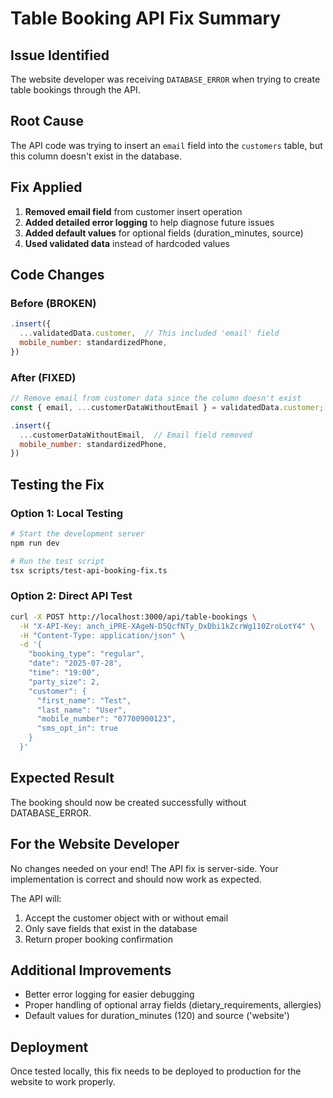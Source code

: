 # Table Booking API Fix Summary

## Issue Identified
The website developer was receiving `DATABASE_ERROR` when trying to create table bookings through the API.

## Root Cause
The API code was trying to insert an `email` field into the `customers` table, but this column doesn't exist in the database.

## Fix Applied
1. **Removed email field** from customer insert operation
2. **Added detailed error logging** to help diagnose future issues
3. **Added default values** for optional fields (duration_minutes, source)
4. **Used validated data** instead of hardcoded values

## Code Changes

### Before (BROKEN)
```javascript
.insert({
  ...validatedData.customer,  // This included 'email' field
  mobile_number: standardizedPhone,
})
```

### After (FIXED)
```javascript
// Remove email from customer data since the column doesn't exist
const { email, ...customerDataWithoutEmail } = validatedData.customer;

.insert({
  ...customerDataWithoutEmail,  // Email field removed
  mobile_number: standardizedPhone,
})
```

## Testing the Fix

### Option 1: Local Testing
```bash
# Start the development server
npm run dev

# Run the test script
tsx scripts/test-api-booking-fix.ts
```

### Option 2: Direct API Test
```bash
curl -X POST http://localhost:3000/api/table-bookings \
  -H "X-API-Key: anch_iPRE-XAgeN-D5QcfNTy_DxDbi1kZcrWg110ZroLotY4" \
  -H "Content-Type: application/json" \
  -d '{
    "booking_type": "regular",
    "date": "2025-07-28",
    "time": "19:00",
    "party_size": 2,
    "customer": {
      "first_name": "Test",
      "last_name": "User",
      "mobile_number": "07700900123",
      "sms_opt_in": true
    }
  }'
```

## Expected Result
The booking should now be created successfully without DATABASE_ERROR.

## For the Website Developer

No changes needed on your end! The API fix is server-side. Your implementation is correct and should now work as expected.

The API will:
1. Accept the customer object with or without email
2. Only save fields that exist in the database
3. Return proper booking confirmation

## Additional Improvements
- Better error logging for easier debugging
- Proper handling of optional array fields (dietary_requirements, allergies)
- Default values for duration_minutes (120) and source ('website')

## Deployment
Once tested locally, this fix needs to be deployed to production for the website to work properly.